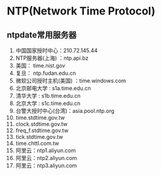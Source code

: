 # NTP(Network Time Protocol)

## ntpdate常用服务器

1. 中国国家授时中心：210.72.145.44
2. NTP服务器(上海) ：ntp.api.bz
3. 美国： time.nist.gov
4. 复旦： ntp.fudan.edu.cn
5. 微软公司授时主机(美国) ：time.windows.com
6. 北京邮电大学 : s1a.time.edu.cn
7. 清华大学 : s1b.time.edu.cn
8. 北京大学 : s1c.time.edu.cn
9. 台警大授时中心(台湾)：asia.pool.ntp.org
10. time.stdtime.gov.tw
11. clock.stdtime.gov.tw
12. freq_f.stdtime.gov.tw
13. tick.stdtime.gov.tw
14. time.chttl.com.tw
15. 阿里云：ntp1.aliyun.com
16. 阿里云：ntp2.aliyun.com
17. 阿里云：ntp3.aliyun.com
